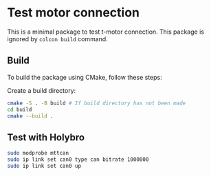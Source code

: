 # Test motor connection

This is a minimal package to test t-motor connection. This package is ignored by `colcon build` command.

## Build

To build the package using CMake, follow these steps:

Create a build directory:

```bash
cmake -S . -B build # If build directory has not been made
cd build
cmake --build .
```

## Test with Holybro

```bash
sudo modprobe mttcan
sudo ip link set can0 type can bitrate 1000000
sudo ip link set can0 up
```
